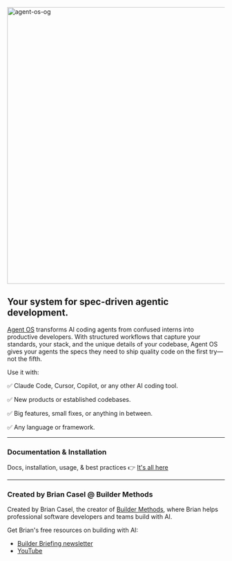 <img width="1280" height="640" alt="agent-os-og" src="https://github.com/user-attachments/assets/e897628e-7063-4bab-a69a-7bb6d7ac8403" />

## Your system for spec-driven agentic development.

[Agent OS](https://buildermethods.com/agent-os) transforms AI coding agents from confused interns into productive developers. With structured workflows that capture your standards, your stack, and the unique details of your codebase, Agent OS gives your agents the specs they need to ship quality code on the first try—not the fifth.

Use it with:

✅ Claude Code, Cursor, Copilot, or any other AI coding tool.

✅ New products or established codebases.

✅ Big features, small fixes, or anything in between.

✅ Any language or framework.

---

### Documentation & Installation

Docs, installation, usage, & best practices 👉 [It's all here](https://buildermethods.com/agent-os)

---

### Created by Brian Casel @ Builder Methods

Created by Brian Casel, the creator of [Builder Methods](https://buildermethods.com), where Brian helps professional software developers and teams build with AI.

Get Brian's free resources on building with AI:
- [Builder Briefing newsletter](https://buildermethods.com)
- [YouTube](https://youtube.com/@briancasel)
